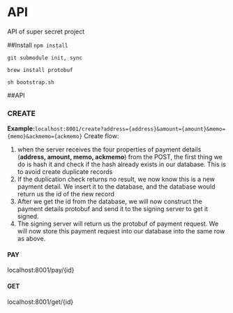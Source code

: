 API
======

API of super secret project

##Install
`npm install`

`git submodule init, sync`

`brew install protobuf`

`sh bootstrap.sh`

##API
### CREATE
**Example:**`localhost:8001/create?address={address}&amount={amount}&memo={memo}&ackmemo={ackmemo}`
Create flow:
1. when the server receives the four properties of payment details (**address, amount, memo, ackmemo**) from the POST, the first thing we do is hash it and check if the hash already exists in our database. This is to avoid create duplicate records
2. If the duplication check returns no result, we now know this is a new payment detail. We insert it to the database, and the database would return us the id of the new record
3. After we get the id from the database, we will now construct the payment details protobuf and send it to the signing server to get it signed.
4. The signing server will return us the protobuf of payment request. We will now store this payment request into our database into the same row as above. 

#### PAY

localhost:8001/pay/{id}

#### GET

localhost:8001/get/{id}
